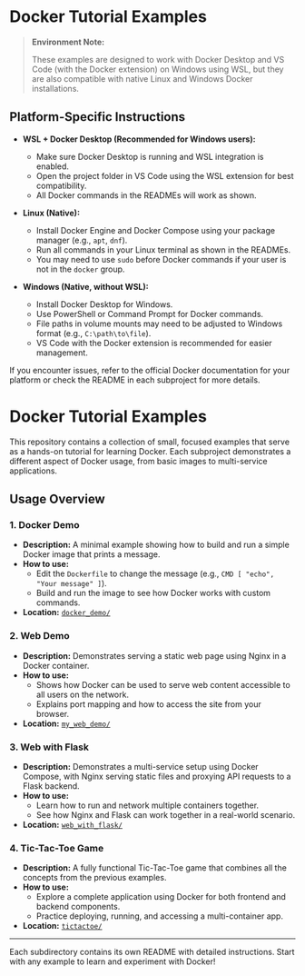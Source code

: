 # Docker Tutorial Examples

> **Environment Note:**
>
> These examples are designed to work with Docker Desktop and VS Code (with the Docker extension) on Windows using WSL, but they are also compatible with native Linux and Windows Docker installations.

## Platform-Specific Instructions

- **WSL + Docker Desktop (Recommended for Windows users):**
	- Make sure Docker Desktop is running and WSL integration is enabled.
	- Open the project folder in VS Code using the WSL extension for best compatibility.
	- All Docker commands in the READMEs will work as shown.

- **Linux (Native):**
	- Install Docker Engine and Docker Compose using your package manager (e.g., `apt`, `dnf`).
	- Run all commands in your Linux terminal as shown in the READMEs.
	- You may need to use `sudo` before Docker commands if your user is not in the `docker` group.

- **Windows (Native, without WSL):**
	- Install Docker Desktop for Windows.
	- Use PowerShell or Command Prompt for Docker commands.
	- File paths in volume mounts may need to be adjusted to Windows format (e.g., `C:\path\to\file`).
	- VS Code with the Docker extension is recommended for easier management.

If you encounter issues, refer to the official Docker documentation for your platform or check the README in each subproject for more details.
# Docker Tutorial Examples

This repository contains a collection of small, focused examples that serve as a hands-on tutorial for learning Docker. Each subproject demonstrates a different aspect of Docker usage, from basic images to multi-service applications.

## Usage Overview

### 1. Docker Demo
- **Description:** A minimal example showing how to build and run a simple Docker image that prints a message.
- **How to use:**
	- Edit the `Dockerfile` to change the message (e.g., `CMD [ "echo", "Your message" ]`).
	- Build and run the image to see how Docker works with custom commands.
- **Location:** [`docker_demo/`](./docker_demo/)

### 2. Web Demo
- **Description:** Demonstrates serving a static web page using Nginx in a Docker container.
- **How to use:**
	- Shows how Docker can be used to serve web content accessible to all users on the network.
	- Explains port mapping and how to access the site from your browser.
- **Location:** [`my_web_demo/`](./my_web_demo/)

### 3. Web with Flask
- **Description:** Demonstrates a multi-service setup using Docker Compose, with Nginx serving static files and proxying API requests to a Flask backend.
- **How to use:**
	- Learn how to run and network multiple containers together.
	- See how Nginx and Flask can work together in a real-world scenario.
- **Location:** [`web_with_flask/`](./web_with_flask/)

### 4. Tic-Tac-Toe Game
- **Description:** A fully functional Tic-Tac-Toe game that combines all the concepts from the previous examples.
- **How to use:**
	- Explore a complete application using Docker for both frontend and backend components.
	- Practice deploying, running, and accessing a multi-container app.
- **Location:** [`tictactoe/`](./tictactoe/)

---

Each subdirectory contains its own README with detailed instructions. Start with any example to learn and experiment with Docker!
